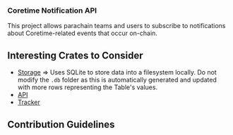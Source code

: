### Coretime Notification API

This project allows parachain teams and users to subscribe to notifications about Coretime-related events that occur on-chain.

## Interesting Crates to Consider
- [Storage](./services/storage/) => Uses SQLite to store data into a filesystem locally. Do not modify the `.db` folder as this is automatically generated and updated with more rows representing the Table's values.
- [API](./services/api/)
- [Tracker](./services/tracker/)

## Contribution Guidelines

